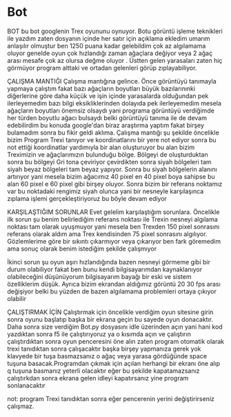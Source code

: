 # Bot


BOT
bu bot googlenin Trex oyununu oynuyor. Botu görüntü işleme teknikleri ile yazdım zaten dosyanın içinde her satır için açıklama ekledim umarım anlaşılır olmuştur ben 1250 puana kadar gelebildim çok az algılamama oluyor genelde oyun çok hızlandığı zaman ağaçlara değiyor veya 2 ağaç arası mesafe çok az olursa değme oluyor . Üstten gelen yarasaları zaten hiç görmüyor program alttaki ve ortadan gelenleri görüp zıplayabiliyor.


ÇALIŞMA MANTIĞI
Çalışma mantığına gelince. Önce görüntüyü tanımayla yapmaya çalıştım fakat bazı ağaçların boyutları büyük bazılarınınki diğerlerine göre daha küçük ve işin içinde yarasalarda olduğundan pek ilerleyemedim bazı bilgi eksikliklerinden dolayıda pek ilerleyemedim mesela ağaçların boyutları önemsiz olsaydı yani programa görüntüyü verdiğimde her türden boyutlu ağacı bulsaydı belki görüntüyü tanıma ile de devam edebilirdim bu konuda google'dan biraz araştırma yaptım fakat birşey bulamadım sonra bu fikir geldi aklıma. Çalışma mantığı şu şekilde öncelikle bizim Program Trexi tanıyor ve  koordinatlarını bir yere not ediyor sonra bu not ettiği koordinatlar yardımıyla bir alan oluşturuyor bu alan bizim Treximizin ve ağaçlarımızın bulunduğu bölge. Bölgeyi de oluşturduktan sonra bu bölgeyi  Gri tona  çeviriyor çevirdikten sonra siyah bölgeleri tam siyah beyaz bölgeleri tam beyaz yapıyor. Sonra bu siyah bölgelerin alanını artırıyor yani mesela bizim ağacımız 40 pixel en 40 pixel boya sahipse bu alan 60 pixel e 60 pixel gibi birşey oluyor. Sonra bizim bir referans noktamız var bu noktadaki rengimiz siyah olunca yani bir nesneyle karşılaşınca zıplama işlemi gerçekleştiriyoruz bu böyle devam ediyor 

KARŞILAŞTIĞIM SORUNLAR
Evet gelelim karşılaştığım sorunlara. Öncelikle ilk sorun şu benim belirlediğim referans noktası ile Trexin nesneyi algılama noktası tam olarak uyuşmuyor yani mesela ben Trexden 150 pixel sonrasını referans olarak aldım ama Trex kendisinden 75 pixel sonrasını algılıyor. Gözlemlerime göre bir sıkıntı çıkarmıyor veya çıkarıyor ben fark göremedim ama sonuç olarak benim istediğim şekilde çalışmıyor

İkinci sorun şu
oyun aşırı hızlandığında bazen nesneyi görmeme gibi bir durum olabiliyor fakat ben bunu kendi bilgisayarımdan kaynaklanıyor olabileceğini düşünüyorum bilgisayarım bayağı bir eski ve sistem özelliklerim düşük. Ayrıca bizim ekrandan aldığımız görüntü 20 30 fps arası değişiyor belki bu yüzden de bazen algılamama problemleri ortaya çıkıyor olabilir 


ÇALIŞTIRMAK İÇİN
Çalıştırmak için öncelikle verdiğim oyun sitesine girin sonra oyunu başlatıp başka bir ekrana geçin bu sayede oyun donacaktır. Daha sonra size verdiğim Bot.py dosyasını idle üzerinden açın yani hani kod yazdıktan sonra f5 ile çalıştırıyoruz ya o kısımda açın ve çalıştırın çalıştırdıktan sonra oyun penceresini öne alın zaten program otomatik olarak trexi tanıdıktan sonra çalışacaktır başka birşey yapmanıza gerek yok klavyede bir tuşa basmazsanız o ağaç veya yarasa gördüğünde space tuşuna basacak.Programdan çıkmak için açılan herhangi bir ekranı öne alıp q tuşuna basmanız yeterli olacaktır eğer bu şekilde kapatamazsanız çalıştırkdan sonra ekrana gelen idleyi kapatırsanız yine program sonlanacaktır

not: program Trexi tanıdıktan sonra eğer pencerenin yerini değiştirirseniz çalışmaz.
